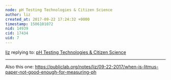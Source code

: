 ```yaml
---
node: pH Testing Technologies & Citizen Science
author: liz
created_at: 2017-09-22 17:24:32 +0000
timestamp: 1506101072
nid: 14939
cid: 17434
uid: 7
---
```




[liz](../profile/liz) replying to: [pH Testing Technologies & Citizen Science](../notes/gilbert/09-22-2017/ph-testing-technologies-citizen-science)

----
Also this one: https://publiclab.org/notes/liz/09-22-2017/when-is-litmus-paper-not-good-enough-for-measuring-ph